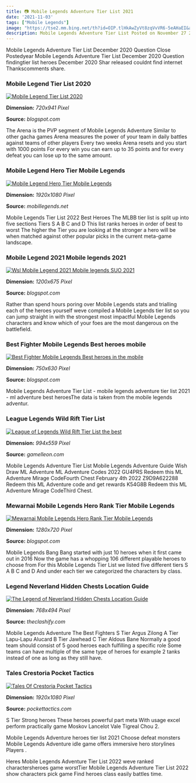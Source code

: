 ```yaml
---
title: 📷 Mobile Legends Adventure Tier List 2021
date: '2021-11-03'
tags: ["Mobile Legends"]
image: "https://tse2.mm.bing.net/th?id=OIP.tlHkAwZyVt8zqVvVR6-5eAHaEI&amp;pid=15.1"
description: Mobile Legends Adventure Tier List Posted on November 27 2019 November 29 2019 by RUSH For Fun 27 Nov After the massive success of Mobile Legends Bang Bang t
---
```




Mobile Legends Adventure Tier List December 2020 Question Close Postedyear Mobile Legends Adventure Tier List December 2020 Question findingtier list heroes December 2020 Shar released couldnt find internet Thankscomments share.



### Mobile Legend Tier List 2020

[![Mobile Legend Tier List 2020](https://i.pinimg.com/originals/fd/65/02/fd6502aa34edc542f9356f588ef1474e.jpg)](https://i.pinimg.com/originals/fd/65/02/fd6502aa34edc542f9356f588ef1474e.jpg)


**Dimension:** _720x941 Pixel_ 

**Source:** _blogspot.com_ 


The Arena is the PVP segment of Mobile Legends Adventure Similar to other gacha games Arena measures the power of your team in daily battles against teams of other players Every two weeks Arena resets and you start with 1000 points For every win you can earn up to 35 points and for every defeat you can lose up to the same amount.


### Mobile Legend Hero Tier Mobile Legends

[![Mobile Legend Hero Tier  Mobile Legends](https://gamerempire.net/wp-content/uploads/2019/06/Best-heroes-list-Mobile-Legends-Adventure.png)](https://gamerempire.net/wp-content/uploads/2019/06/Best-heroes-list-Mobile-Legends-Adventure.png)


**Dimension:** _1920x1080 Pixel_ 

**Source:** _mobillegends.net_ 


Mobile Legends Tier List 2022 Best Heroes The MLBB tier list is split up into five sections Tiers S A B C and D This list ranks heroes in order of best to worst The higher the Tier you are looking at the stronger a hero will be when matched against other popular picks in the current meta-game landscape.


###  Mobile Legend 2021 Mobile legends 2021 

[![Wsl Mobile Legend 2021  Mobile legends SUO 2021 ](https://www.ligagame.tv/templates/yootheme/cache/mobile-legends-starlight3_a79ba-d4400dc7.jpeg)](https://www.ligagame.tv/templates/yootheme/cache/mobile-legends-starlight3_a79ba-d4400dc7.jpeg)


**Dimension:** _1200x675 Pixel_ 

**Source:** _blogspot.com_ 


Rather than spend hours poring over Mobile Legends stats and trialling each of the heroes yourself weve compiled a Mobile Legends tier list so you can jump straight in with the strongest most impactful Mobile Legends characters and know which of your foes are the most dangerous on the battlefield.


### Best Fighter Mobile Legends Best heroes mobile 

[![Best Fighter Mobile Legends  Best heroes in the mobile ](https://lh6.googleusercontent.com/proxy/VKQ4B-mSQZquFf7id22B-FBDaKd27XaA8koseOwRZ-bjAMM0bkNZVIC65lTEPAzmSzNVA_0Z2BWtRMyEQKPDYlzfXIc2b1ps0gHGXH53K8JHODhdVGzNtVAtscXa8Vhh_t10TuZ9LxACPQABiDwhwL7xNr4Lo_6LVZP3p0opLNZkCwNfZmgMQBiTR2csuQ=w1200-h630-p-k-no-nu)](https://lh6.googleusercontent.com/proxy/VKQ4B-mSQZquFf7id22B-FBDaKd27XaA8koseOwRZ-bjAMM0bkNZVIC65lTEPAzmSzNVA_0Z2BWtRMyEQKPDYlzfXIc2b1ps0gHGXH53K8JHODhdVGzNtVAtscXa8Vhh_t10TuZ9LxACPQABiDwhwL7xNr4Lo_6LVZP3p0opLNZkCwNfZmgMQBiTR2csuQ=w1200-h630-p-k-no-nu)


**Dimension:** _750x630 Pixel_ 

**Source:** _blogspot.com_ 


Mobile Legends Adventure Tier List - mobile legends adventure tier list 2021 - ml adventure best heroesThe data is taken from the mobile legends adventur.


###  League Legends Wild Rift Tier List 

[![ League of Legends Wild Rift Tier List the best ](https://gamelleon.com/wp-content/uploads/2021/06/League-of-Legends-Wild-Rift-Tier-List-the-best-champions-and-heroes-by-role-994x559.jpg)](https://gamelleon.com/wp-content/uploads/2021/06/League-of-Legends-Wild-Rift-Tier-List-the-best-champions-and-heroes-by-role-994x559.jpg)


**Dimension:** _994x559 Pixel_ 

**Source:** _gamelleon.com_ 


Mobile Legends Adventure Tier List Mobile Legends Adventure Guide Wish Draw ML Adventure ML Adventure Codes 2022 GU4PRS Redeem this ML Adventure Mirage CodeFourth Chest February 4th 2022 Z9D9A622288 Redeem this ML Adventure code and get rewards K54G8B Redeem this ML Adventure Mirage CodeThird Chest.


### Mewarnai Mobile Legends Hero Rank Tier Mobile Legends 

[![Mewarnai Mobile Legends Hero Rank Tier  Mobile Legends ](https://i.ytimg.com/vi/1MChP8eywEA/maxresdefault.jpg)](https://i.ytimg.com/vi/1MChP8eywEA/maxresdefault.jpg)


**Dimension:** _1280x720 Pixel_ 

**Source:** _blogspot.com_ 


Mobile Legends Bang Bang started with just 10 heroes when it first came out in 2016 Now the game has a whopping 106 different playable heroes to choose from For this Mobile Legends Tier List we listed five different tiers S A B C and D And under each tier we categorized the characters by class.


###  Legend Neverland Hidden Chests Location Guide

[![The Legend of Neverland Hidden Chests Location Guide](https://theclashify.com/wp-content/uploads/2021/07/Lon-Hidden-Chest-Location-5-768x494.jpg)](https://theclashify.com/wp-content/uploads/2021/07/Lon-Hidden-Chest-Location-5-768x494.jpg)


**Dimension:** _768x494 Pixel_ 

**Source:** _theclashify.com_ 


Mobile Legends Adventure The Best Fighters S Tier Argus Zilong A Tier Lapu-Lapu Alucard B Tier Jawhead C Tier Aldous Bane Normally a good team should consist of 5 good heroes each fulfilling a specific role Some teams can have multiple of the same type of heroes for example 2 tanks instead of one as long as they still have.


### Tales Crestoria Pocket Tactics

[![Tales Of Crestoria  Pocket Tactics](https://www.pockettactics.com/wp-content/uploads/2020/10/tales-of-crestoria-tier-list-3.jpg)](https://www.pockettactics.com/wp-content/uploads/2020/10/tales-of-crestoria-tier-list-3.jpg)


**Dimension:** _1920x1080 Pixel_ 

**Source:** _pockettactics.com_ 



S Tier Strong heroes These heroes powerful part meta With usage excel perform practically game Moskov Lancelot Vale Tigreal Chou 2.


Mobile Legends Adventure heroes tier list 2021 Choose defeat monsters Mobile Legends Adventure idle game offers immersive hero storylines Players .


Heres Mobile Legends Adventure Tier List 2022 weve ranked charactersheroes game worstTier Mobile Legends Adventure Tier List 2022 show characters pick game Find heroes class easily battles time.




